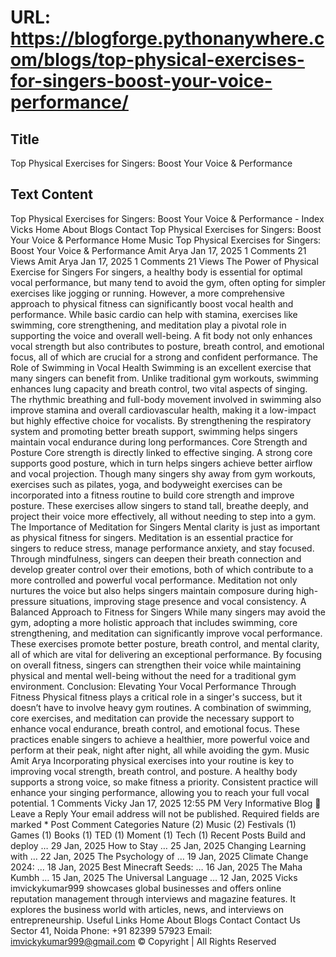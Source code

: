# URL: https://blogforge.pythonanywhere.com/blogs/top-physical-exercises-for-singers-boost-your-voice-performance/

## Title

Top Physical Exercises for Singers: Boost Your Voice & Performance

## Text Content

Top Physical Exercises for Singers: Boost Your Voice & Performance - Index Vicks Home About Blogs Contact Top Physical Exercises for Singers: Boost Your Voice & Performance Home Music Top Physical Exercises for Singers: Boost Your Voice & Performance Amit Arya Jan 17, 2025 1 Comments 21 Views Amit Arya Jan 17, 2025 1 Comments 21 Views The Power of Physical Exercise for Singers For singers, a healthy body is essential for optimal vocal performance, but many tend to avoid the gym, often opting for simpler exercises like jogging or running. However, a more comprehensive approach to physical fitness can significantly boost vocal health and performance. While basic cardio can help with stamina, exercises like swimming, core strengthening, and meditation play a pivotal role in supporting the voice and overall well-being. A fit body not only enhances vocal strength but also contributes to posture, breath control, and emotional focus, all of which are crucial for a strong and confident performance. The Role of Swimming in Vocal Health Swimming is an excellent exercise that many singers can benefit from. Unlike traditional gym workouts, swimming enhances lung capacity and breath control, two vital aspects of singing. The rhythmic breathing and full-body movement involved in swimming also improve stamina and overall cardiovascular health, making it a low-impact but highly effective choice for vocalists. By strengthening the respiratory system and promoting better breath support, swimming helps singers maintain vocal endurance during long performances. Core Strength and Posture Core strength is directly linked to effective singing. A strong core supports good posture, which in turn helps singers achieve better airflow and vocal projection. Though many singers shy away from gym workouts, exercises such as pilates, yoga, and bodyweight exercises can be incorporated into a fitness routine to build core strength and improve posture. These exercises allow singers to stand tall, breathe deeply, and project their voice more effectively, all without needing to step into a gym. The Importance of Meditation for Singers Mental clarity is just as important as physical fitness for singers. Meditation is an essential practice for singers to reduce stress, manage performance anxiety, and stay focused. Through mindfulness, singers can deepen their breath connection and develop greater control over their emotions, both of which contribute to a more controlled and powerful vocal performance. Meditation not only nurtures the voice but also helps singers maintain composure during high-pressure situations, improving stage presence and vocal consistency. A Balanced Approach to Fitness for Singers While many singers may avoid the gym, adopting a more holistic approach that includes swimming, core strengthening, and meditation can significantly improve vocal performance. These exercises promote better posture, breath control, and mental clarity, all of which are vital for delivering an exceptional performance. By focusing on overall fitness, singers can strengthen their voice while maintaining physical and mental well-being without the need for a traditional gym environment. Conclusion: Elevating Your Vocal Performance Through Fitness Physical fitness plays a critical role in a singer's success, but it doesn’t have to involve heavy gym routines. A combination of swimming, core exercises, and meditation can provide the necessary support to enhance vocal endurance, breath control, and emotional focus. These practices enable singers to achieve a healthier, more powerful voice and perform at their peak, night after night, all while avoiding the gym. Music Amit Arya Incorporating physical exercises into your routine is key to improving vocal strength, breath control, and posture. A healthy body supports a strong voice, so make fitness a priority. Consistent practice will enhance your singing performance, allowing you to reach your full vocal potential. 1 Comments Vicky Jan 17, 2025 12:55 PM Very Informative Blog 👏 Leave a Reply Your email address will not be published. Required fields are marked * Post Comment Categories Nature (2) Music (2) Festivals (1) Games (1) Books (1) TED (1) Moment (1) Tech (1) Recent Posts Build and deploy … 29 Jan, 2025 How to Stay … 25 Jan, 2025 Changing Learning with … 22 Jan, 2025 The Psychology of … 19 Jan, 2025 Climate Change 2024: … 18 Jan, 2025 Best Minecraft Seeds: … 16 Jan, 2025 The Maha Kumbh … 15 Jan, 2025 The Universal Language … 12 Jan, 2025 Vicks imvickykumar999 showcases global businesses and offers online reputation management through interviews and magazine features. It explores the business world with articles, news, and interviews on entrepreneurship. Useful Links Home About Blogs Contact Contact Us Sector 41, Noida Phone: +91 82399 57923 Email: imvickykumar999@gmail.com © Copyright | All Rights Reserved
